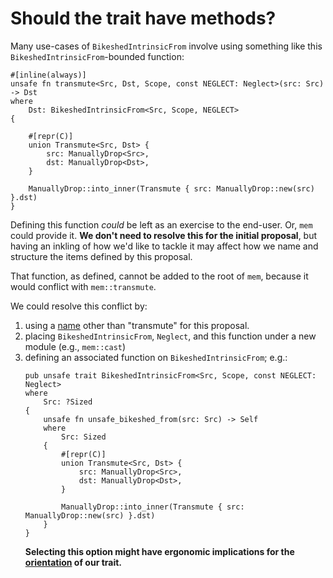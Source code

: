 # Should the trait have methods?

Many use-cases of `BikeshedIntrinsicFrom` involve using something like this `BikeshedIntrinsicFrom`-bounded function:
```rust,ignore
#[inline(always)]
unsafe fn transmute<Src, Dst, Scope, const NEGLECT: Neglect>(src: Src) -> Dst
where
    Dst: BikeshedIntrinsicFrom<Src, Scope, NEGLECT>
{

    #[repr(C)]
    union Transmute<Src, Dst> {
        src: ManuallyDrop<Src>,
        dst: ManuallyDrop<Dst>,
    }

    ManuallyDrop::into_inner(Transmute { src: ManuallyDrop::new(src) }.dst)
}
```
Defining this function *could* be left as an exercise to the end-user. Or, `mem` could provide it. **We don't need to resolve this for the initial proposal**, but having an inkling of how we'd like to tackle it may affect how we name and structure the items defined by this proposal.

That function, as defined, cannot be added to the root of `mem`, because it would conflict with `mem::transmute`.

We could resolve this conflict by:
1. using a [name](./unresolved-trait-name.md) other than "transmute" for this proposal.
2. placing `BikeshedIntrinsicFrom`, `Neglect`, and this function under a new module (e.g., `mem::cast`)
3. defining an associated function on `BikeshedIntrinsicFrom`; e.g.:   
    ```rust,ignore
    pub unsafe trait BikeshedIntrinsicFrom<Src, Scope, const NEGLECT: Neglect>
    where
        Src: ?Sized
    {
        unsafe fn unsafe_bikeshed_from(src: Src) -> Self
        where
            Src: Sized
        {
            #[repr(C)]
            union Transmute<Src, Dst> {
                src: ManuallyDrop<Src>,
                dst: ManuallyDrop<Dst>,
            }

            ManuallyDrop::into_inner(Transmute { src: ManuallyDrop::new(src) }.dst)
        }
    }
    ```
    **Selecting this option might have ergonomic implications for the [orientation](unresolved-trait-orientation.md) of our trait.**
